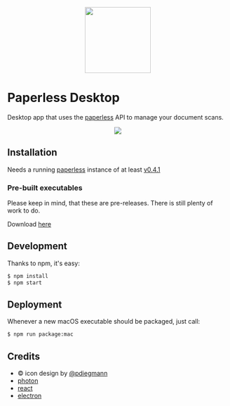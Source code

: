 <p align="center">
	<img src="http://i.imgur.com/GRzSQpz.png" width="150" />
</p>


# Paperless Desktop</h1>
Desktop app that uses the [paperless](https://github.com/danielquinn/paperless) API to manage your document scans.

<p align="center">
	<img src="http://i.imgur.com/FrgAptE.png" />
</p>

## Installation

Needs a running [paperless](https://github.com/danielquinn/paperless) instance of at least [v0.4.1](https://github.com/danielquinn/paperless/releases/tag/0.4.1)

### Pre-built executables

Please keep in mind, that these are pre-releases. There is still plenty of work to do.

Download [here](https://github.com/thomasbrueggemann/paperless-desktop/releases)

## Development

Thanks to npm, it's easy:

```bash
$ npm install
$ npm start
```

## Deployment

Whenever a new macOS executable should be packaged, just call:

```bash
$ npm run package:mac
```

## Credits
- &copy; icon design by [@pdiegmann](https://github.com/pdiegmann)
- [photon](https://github.com/connors/photon)
- [react](https://facebook.github.io/react/)
- [electron](http://electron.atom.io/)
